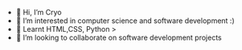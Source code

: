 - 👋 Hi, I’m Cryo
- 👀 I’m interested in computer science and software development :)
- 🌱 Learnt HTML,CSS, Python > 
- 💞️ I’m looking to collaborate on software development projects

<!---
cryo-d3v/cryo-d3v is a ✨ special ✨ repository because its `README.md` (this file) appears on your GitHub profile.
You can click the Preview link to take a look at your changes.
--->
